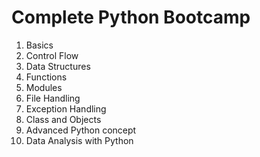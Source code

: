 # Complete Python Bootcamp

1. Basics
2. Control Flow
3. Data Structures
4. Functions
5. Modules
6. File Handling
7. Exception Handling
8. Class and Objects
9. Advanced Python concept
10. Data Analysis with Python

